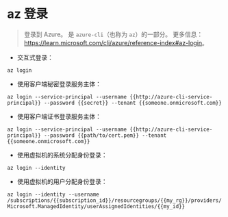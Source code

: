 # az 登录

> 登录到 Azure。
> 是 `azure-cli`（也称为 `az`）的一部分。
> 更多信息：<https://learn.microsoft.com/cli/azure/reference-index#az-login>。

- 交互式登录：

`az login`

- 使用客户端秘密登录服务主体：

`az login --service-principal --username {{http://azure-cli-service-principal}} --password {{secret}} --tenant {{someone.onmicrosoft.com}}`

- 使用客户端证书登录服务主体：

`az login --service-principal --username {{http://azure-cli-service-principal}} --password {{path/to/cert.pem}} --tenant {{someone.onmicrosoft.com}}`

- 使用虚拟机的系统分配身份登录：

`az login --identity`

- 使用虚拟机的用户分配身份登录：

`az login --identity --username /subscriptions/{{subscription_id}}/resourcegroups/{{my_rg}}/providers/Microsoft.ManagedIdentity/userAssignedIdentities/{{my_id}}`